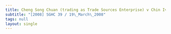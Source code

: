 ```yaml
---
title: Cheng Song Chuan (trading as Trade Sources Enterprise) v Chin Ivan
subtitle: "[2008] SGHC 39 / 19\_March\_2008"
tags: null
layout: single
---
```


